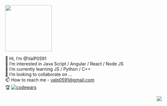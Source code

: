 <div id="header" align="left">
  <img src="https://media.giphy.com/media/3oKIPEqDGUULpEU0aQ/giphy.gif" width="150"/>
</div>

👋 Hi, I’m @ValP0591 <br/>
👀 I’m interested in Java Script / Angular / React / Node JS <br/>
🌱 I’m currently learning JS / Python / C++ <br/>
💞️ I’m looking to collaborate on ...<br/>
📫 How to reach me  - valp0591@gmail.com<br/>
:trophy: [![codewars](https://www.codewars.com/users/ValP/badges/micro)](https://www.codewars.com/users/ValP) 

<div id="header" align="right">
  <img src="https://media.giphy.com/media/pVVKJJuEQre3219fLh/giphy.gif" />
</div>


<!---
ValP0591/ValP0591 is a ✨ special ✨ repository because its `README.md` (this file) appears on your GitHub profile.
You can click the Preview link to take a look at your changes.
--->


